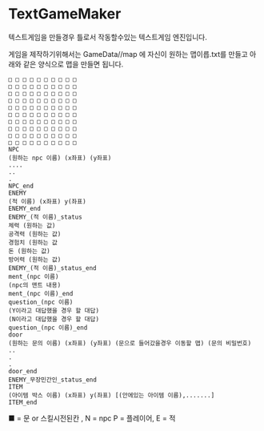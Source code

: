 # TextGameMaker
텍스트게임을 만들경우 틀로서 작동할수있는 텍스트게임 엔진입니다.

게임을 제작하기위해서는 GameData//map 에 자신이 원하는 맵이릅.txt를 만들고 아래와 같은 양식으로 맵을 만들면 됩니다.
```
□ □ □ □ □ □ □ □ □ □
□ □ □ □ □ □ □ □ □ □
□ □ □ □ □ □ □ □ □ □
□ □ □ □ □ □ □ □ □ □
□ □ □ □ □ □ □ □ □ □
□ □ □ □ □ □ □ □ □ □
□ □ □ □ □ □ □ □ □ □
□ □ □ □ □ □ □ □ □ □
□ □ □ □ □ □ □ □ □ □
□ □ □ □ □ □ □ □ □ □
NPC
(원하는 npc 이름) (x좌표) (y좌표)
....
..
.
NPC_end
ENEMY
(적 이름) (x좌표) y(좌표)    
ENEMY_end
ENEMY_(적 이름)_status
체력 (원하는 값)
공격력 (원하는 값)
경험치 (원하는 값
돈 (원하는 값)
방어력 (원하는 값)
ENEMY_(적 이름)_status_end
ment_(npc 이름)
(npc의 맨트 내용)
ment_(npc 이름)_end
question_(npc 이름)
(Y이라고 대답했을 경우 할 대답)
(N이라고 대답했을 경우 할 대답) 
question_(npc 이름)_end
door
(원하는 문의 이름) (x좌표) (y좌표) (문으로 들어갔을경우 이동할 맵) (문의 비밀번호)
..
.
.
door_end
ENEMY_무장민간인_status_end
ITEM
(아이템 박스 이름) (x좌표) y(좌표) [(안에있는 아이템 이름),.......]
ITEM_end
```
■ = 문 or 스킬시전된칸 , N = npc P = 플레이어, E = 적
